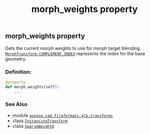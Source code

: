 ﻿---
title: morph_weights property
second_title: Aspose.CAD for Python via .NET API References
description: 
type: docs
weight: 100
url: /python-net/aspose.cad.fileformats.glb.transforms/instancingtransform/morph_weights/
is_root: false
---

## morph_weights property


Gets the current morph weights to use for morph target blending. [`MorphTransform.COMPLEMENT_INDEX`](/cad/python-net/aspose.cad.fileformats.glb.transforms/morphtransform) represents the index for the base geometry.
### Definition:
```python
@property
def morph_weights(self):
    ...
```

### See Also
* module [`aspose.cad.fileformats.glb.transforms`](../../)
* class [`InstancingTransform`](/cad/python-net/aspose.cad.fileformats.glb.transforms/instancingtransform)
* class [`SparseWeight8`](/cad/python-net/aspose.cad.fileformats.glb.transforms/sparseweight8)
